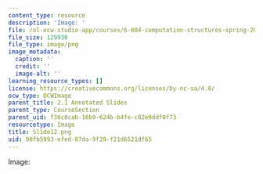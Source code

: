 ```yaml
---
content_type: resource
description: 'Image: '
file: /ol-ocw-studio-app/courses/6-004-computation-structures-spring-2017/90fb5993efed87da9f29f21d6521df65_Slide12.png
file_size: 129930
file_type: image/png
image_metadata:
  caption: ''
  credit: ''
  image-alt: ''
learning_resource_types: []
license: https://creativecommons.org/licenses/by-nc-sa/4.0/
ocw_type: OCWImage
parent_title: 2.1 Annotated Slides
parent_type: CourseSection
parent_uid: f36c8cab-16b9-624b-b4fe-c82e9ddf0f73
resourcetype: Image
title: Slide12.png
uid: 90fb5993-efed-87da-9f29-f21d6521df65
---
```

Image: 